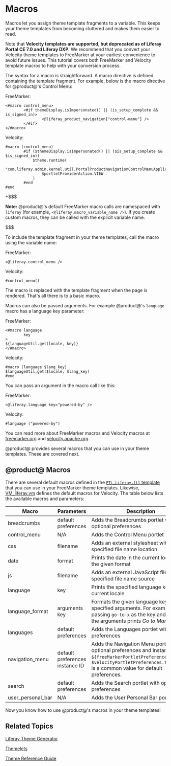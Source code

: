 # Macros [](id=freemarker-macros)

Macros let you assign theme template fragments to a variable. This keeps your 
theme templates from becoming cluttered and makes them easier to read. 

Note that **Velocity templates are supported, but deprecated as of Liferay 
Portal CE 7.0 and Liferay DXP**. We recommend that you convert your Velocity 
theme templates to FreeMarker at your earliest convenience to avoid future
issues. This tutorial covers both FreeMarker and Velocity template macros to
help with your conversion process.

The syntax for a macro is straightforward. A macro directive is defined 
containing the template fragment. For example, below is the macro directive for 
@product@'s Control Menu:

FreeMarker:

    <#macro control_menu>
            <#if themeDisplay.isImpersonated() || (is_setup_complete && is_signed_in)>
                    <@liferay_product_navigation["control-menu"] />
            </#if>
    </#macro>

Velocity:

    #macro (control_menu)
            #if ($themeDisplay.isImpersonated() || ($is_setup_complete && $is_signed_in))
                $theme.runtime(
                    "com.liferay.admin.kernel.util.PortalProductNavigationControlMenuApplicationType$ProductNavigationControlMenu",  
                    $portletProviderAction.VIEW
                )
            #end
    #end

+$$$

**Note:** @product@'s default FreeMarker macro calls are namespaced with 
`liferay` (for example, `<@liferay.macro_variable_name />`). If you create 
custom macros, they can be called with the explicit variable name.

$$$

To include the template fragment in your theme templates, call the macro using
the variable name:

FreeMarker:

    <@liferay.control_menu />
 
Velocity:

    #control_menu()

The macro is replaced with the template fragment when the page is rendered.
That's all there is to a basic macro.

Macros can also be passed arguments. For example @product@'s `language` macro 
has a language key parameter:

FreeMarker:

    <#macro language
            key
    >
    ${languageUtil.get(locale, key)}
    </#macro>

Velocity:

    #macro (language $lang_key)
    $languageUtil.get($locale, $lang_key)
    #end    

You can pass an argument in the macro call like this:

FreeMarker:

    <@liferay.language key="powered-by" />
 
Velocity:

    #language ("powered-by")

You can read more about FreeMarker macros and Velocity macros at 
[freemarker.org](http://freemarker.org/docs/ref_directive_macro.html) and 
[velocity.apache.org](http://velocity.apache.org/engine/1.7/user-guide.html#velocimacros).
 
@product@ provides several macros that you can use in your theme templates. 
These are covered next.

## @product@ Macros [](id=product-macros)

There are several default macros defined in the 
[`FTL_Liferay.ftl` template](https://github.com/liferay/liferay-portal/blob/7.0.x/modules/apps/foundation/portal-template/portal-template-freemarker/src/main/resources/FTL_liferay.ftl)
that you can use in your FreeMarker theme templates. Likewise, 
[VM_liferay.vm](https://raw.githubusercontent.com/liferay/liferay-portal/7.0.x/modules/apps/foundation/portal-template/portal-template-velocity/src/main/resources/VM_liferay.vm) 
defines the default macros for Velocity. The table below lists the available 
macros and parameters:

| Macro | Parameters | Description | 
| --- | --- | --- |
| breadcrumbs | default preferences | Adds the Breadcrumbs portlet with optional preferences |
| control_menu | N/A | Adds the Control Menu portlet |
| css | filename | Adds an external stylesheet with the specified file name location |
| date | format | Prints the date in the current locale with the given format |
| js | filename | Adds an external JavaScript file with the specified file name source |
| language | key | Prints the specified language key in the current locale |
| language_format | arguments<br/>key | Formats the given language key with the specified arguments. For example, passing `go-to-x` as the key and `Mars` as the arguments prints *Go to Mars*. |
| languages | default preferences | Adds the Languages portlet with optional preferences |
| navigation_menu | default preferences<br/>instance ID | Adds the Navigation Menu portlet with optional preferences and instance ID. `${freeMarkerPortletPreferences}` or `$velocityPortletPreferences.toString()` is a common value for default preferences. |
| search | default preferences | Adds the Search portlet with optional preferences |
| user_personal_bar | N/A | Adds the User Personal Bar portlet |

Now you know how to use @product@'s macros in your theme templates!

## Related Topics [](id=related-topics)

[Liferay Theme Generator](/develop/tutorials/-/knowledge_base/7-0/themes-generator)

[Themelets](/develop/tutorials/-/knowledge_base/7-0/themelets)

[Theme Reference Guide](/develop/reference/-/knowledge_base/7-0/theme-reference-guide)

